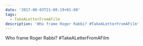 ```yaml
---
date: '2017-08-03T21:08:19+01:00'
tags:
  - TakeALetterFromAFilm
description: 'Who frame Roger Rabbi? #TakeALetterFromAFilm'
---
```

Who frame Roger Rabbi? #TakeALetterFromAFilm
